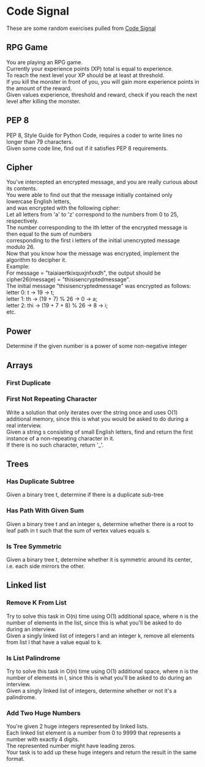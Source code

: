 # Code Signal
These are some random exercises pulled from [Code Signal](https://codesignal.com/developers/)

## RPG Game
You are playing an RPG game.  
Currently your experience points (XP) total is equal to experience.  
To reach the next level your XP should be at least at threshold.  
If you kill the monster in front of you, you will gain more experience points in the amount of the reward.  
Given values experience, threshold and reward, check if you reach the next level after killing the monster.  

## PEP 8
PEP 8, Style Guide for Python Code, requires a coder to write lines no longer than 79 characters.  
Given some code line, find out if it satisfies PEP 8 requirements.

## Cipher
You've intercepted an encrypted message, and you are really curious about its contents.  
You were able to find out that the message initially contained only lowercase English letters,  
and was encrypted with the following cipher:  
  Let all letters from 'a' to 'z' correspond to the numbers from 0 to 25, respectively.  
  The number corresponding to the ith letter of the encrypted message is then equal to the sum of numbers  
    corresponding to the first i letters of the initial unencrypted message modulo 26.  
Now that you know how the message was encrypted, implement the algorithm to decipher it.  
Example:  
  For message = "taiaiaertkixquxjnfxxdh", the output should be  
    cipher26(message) = "thisisencryptedmessage".  
The initial message "thisisencryptedmessage" was encrypted as follows:  
  letter 0: t -> 19 -> t;  
  letter 1: th -> (19 + 7) % 26 -> 0 -> a;  
  letter 2: thi -> (19 + 7 + 8) % 26 -> 8 -> i;  
  etc.  
    
## Power
Determine if the given number is a power of some non-negative integer

## Arrays
### First Duplicate
### First Not Repeating Character
Write a solution that only iterates over the string once and uses O(1) additional memory, since this is what you would 
be asked to do during a real interview.  
Given a string s consisting of small English letters, find and return the first instance of a non-repeating character in it.  
If there is no such character, return '_'.

## Trees
### Has Duplicate Subtree
Given a binary tree t, determine if there is a duplicate sub-tree

### Has Path With Given Sum
Given a binary tree t and an integer s, determine whether there is a root to leaf path in t such that the sum of vertex values equals s.

### Is Tree Symmetric
Given a binary tree t, determine whether it is symmetric around its center, i.e. each side mirrors the other.

## Linked list
### Remove K From List
Try to solve this task in O(n) time using O(1) additional space, where n is the number of elements in the list, 
since this is what you'll be asked to do during an interview.  
Given a singly linked list of integers l and an integer k, remove all elements from list l that have a value equal to k.

### Is List Palindrome
Try to solve this task in O(n) time using O(1) additional space, where n is the number of elements in l, since this is
what you'll be asked to do during an interview.  
Given a singly linked list of integers, determine whether or not it's a palindrome.

### Add Two Huge Numbers
You're given 2 huge integers represented by linked lists.  
Each linked list element is a number from 0 to 9999 that represents a number with exactly 4 digits.  
The represented number might have leading zeros.  
Your task is to add up these huge integers and return the result in the same format.
